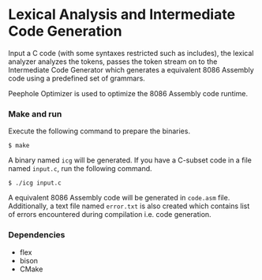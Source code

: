 # Lexical Analysis and Intermediate Code Generation

Input a C code (with some syntaxes restricted such as includes), the lexical analyzer 
analyzes the tokens, passes the token stream on to the Intermediate Code Generator 
which generates a equivalent 8086 Assembly code using a predefined set of grammars.

Peephole Optimizer is used to optimize the 8086 Assembly code runtime.

### Make and run

Execute the following command to prepare the binaries.
```
$ make
```

A binary named `icg` will be generated. If you have a C-subset code in a file named
`input.c`, run the following command.
```
$ ./icg input.c
```

A equivalent 8086 Assembly code will be generated in `code.asm` file. Additionally, a text 
file named `error.txt` is also created which contains list of errors encountered during
compilation i.e. code generation.

### Dependencies
* flex
* bison
* CMake
